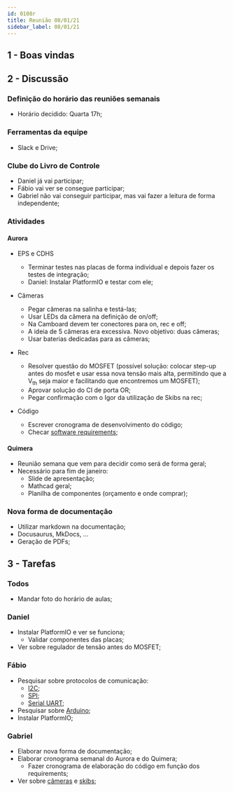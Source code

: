 ```yaml
---
id: 0108r
title: Reunião 08/01/21
sidebar_label: 08/01/21
---
```


## 1 - Boas vindas

## 2 - Discussão
### Definição do horário das reuniões semanais
- Horário decidido: Quarta 17h;

### Ferramentas da equipe
- Slack e Drive;

### Clube do Livro de Controle
- Daniel já vai participar;
- Fábio vai ver se consegue participar;
- Gabriel não vai conseguir participar, mas vai fazer a leitura de forma independente;


### Atividades
#### Aurora
- EPS e CDHS
    - Terminar testes nas placas de forma individual e depois fazer os testes de integração; 
    - Daniel: Instalar PlatformIO e testar com ele;

- Câmeras 
    - Pegar câmeras na salinha e testá-las;
    - Usar LEDs da câmera na definição de on/off;
    - Na Camboard devem ter conectores para on, rec e off;
    - A ideia de 5 câmeras era excessiva. Novo objetivo: duas câmeras;
    - Usar baterias dedicadas para as câmeras;

- Rec
    - Resolver questão do MOSFET (possível solução: colocar step-up antes do mosfet e usar essa nova tensão mais alta, permitindo que a V<sub>th</sub> seja maior e facilitando que encontremos um MOSFET);
    - Aprovar solução do CI de porta OR;
    - Pegar confirmação com o Igor da utilização de Skibs na rec;

- Código
    - Escrever cronograma de desenvolvimento do código;
    - Checar [software requirements](https://docs.google.com/spreadsheets/d/1Oi8ACvgf7rLMSR-AzCxozJbaNmCjdgQ7rskL8Q67J9A/edit?usp=drive_web&ouid=104407959702814414449);

#### Quimera
- Reunião semana que vem para decidir como será de forma geral;
- Necessário para fim de janeiro:
    - Slide de apresentação;
    - Mathcad geral;
    - Planilha de componentes (orçamento e onde comprar);

### Nova forma de documentação
- Utilizar markdown na documentação;
- Docusaurus, MkDocs, ...
- Geração de PDFs;

## 3 - Tarefas
### Todos
- Mandar foto do horário de aulas;


### Daniel
- Instalar PlatformIO e ver se funciona;
    - Validar componentes das placas;
- Ver sobre regulador de tensão antes do MOSFET;
### Fábio
- Pesquisar sobre protocolos de comunicação:
    - [I2C](https://www.circuitbasics.com/basics-of-the-i2c-communication-protocol/);
    - [SPI](https://www.circuitbasics.com/basics-of-the-spi-communication-protocol);
    - [Serial UART](https://www.circuitbasics.com/basics-uart-communication/);
- Pesquisar sobre [Arduino](https://www.arduino.cc/reference/pt/);
- Instalar PlatformIO;

### Gabriel
- Elaborar nova forma de documentação;
- Elaborar cronograma semanal do Aurora e do Quimera;
    - Fazer cronograma de elaboração do código em função dos requirements;
- Ver sobre [câmeras](https://org-info.mobi/manual/sq13pt.htmhttps://org-info.mobi/manual/sq13pt.htm) e [skibs](https://github.com/a-duen/Ematch-Igniter);
